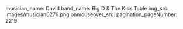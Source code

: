 musician_name: David
band_name: Big D &amp; The Kids Table
img_src: images/musician0276.png
onmouseover_src: 
pagination_pageNumber: 2219